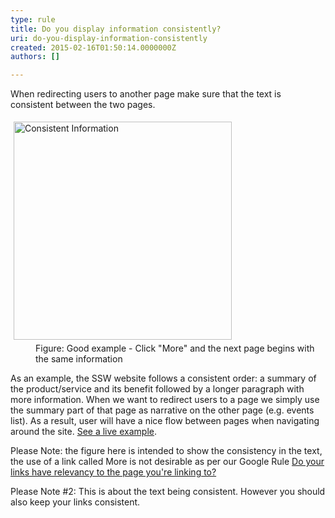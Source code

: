 ```yaml
---
type: rule
title: Do you display information consistently?
uri: do-you-display-information-consistently
created: 2015-02-16T01:50:14.0000000Z
authors: []

---
```




<span class='intro'> <p>When redirecting users to another page make sure that the 
     text is consistent between the two pages.
                </p> </span>

<dl class="goodImage">
   <dt>
      <img alt="Consistent Information" src="http&#58;//www.ssw.com.au/SSW/Standards/Rules/Images/ConsistentInformation.gif" style="margin&#58;5px;width&#58;349px;" /> 
   </dt><dd>Figure&#58; Good example - Click &quot;More&quot; and the next page begins with the same information</dd></dl><p> As an example, the SSW website follows a consistent order&#58; a summary of the product/service and its benefit followed by a longer paragraph with more information. When we want to redirect users to a page we simply use the summary part of that page as narrative on the other page (e.g. events list). As a result, user will have a nice flow between pages when navigating around the site. 
   <a href="http&#58;//www.ssw.com.au/ssw/Events/">See a live example</a>. </p><p> Please Note&#58; the figure here is intended to show the consistency in the text, the use of a link called More is not desirable as per our Google Rule 
   <a href="http&#58;//www.ssw.com.au/ssw/Standards/Rules/RulesToBetterGoogleRankings.aspx#Relevancy">Do your links have relevancy to the page you're linking to?</a> </p><p> Please Note #2&#58; This is about the text being consistent. However you should also keep your links consistent. </p>


